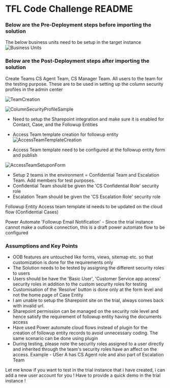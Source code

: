 # TFL Code Challenge README

### Below are the Pre-Deployment steps before importing the solution
The below business units need to be setup in the target instance
![Business Units](https://github.com/venkatreddysangita/venkatpublicrepo/assets/145289091/e14bbceb-747f-475d-9489-fa8bb71225af)




### Below are the Post-Deployment steps after importing the solution
Create Teams CS Agent Team, CS Manager Team. All users to the team for the testing purpose. These are to be used in setting up the column security profiles in the admin center

![TeamCreation](https://github.com/venkatreddysangita/venkatpublicrepo/assets/145289091/15a3f479-5c7a-49c6-b650-7dd61d1778c6)

![ColumnSecurityProfileSample](https://github.com/venkatreddysangita/venkatpublicrepo/assets/145289091/62d3a3d4-1d69-4e67-8230-67734967bea1)


- Need to setup the Sharepoint integration and make sure it is enabled for Contact, Case, and the Followup Entities

- Access Team template creation for followup entity
  ![AccessTeamTemplateCreation](https://github.com/venkatreddysangita/venkatpublicrepo/assets/145289091/1982a434-c6bc-4017-9c55-1d7dfe9166b6)

- Access Team template need to be configured at the followup entity form and publish

![AccessTeamSetuponForm](https://github.com/venkatreddysangita/venkatpublicrepo/assets/145289091/03ca65b5-cd14-42f8-946a-5d8203c720b2)


- Setup 2 teams in the environment = Confidential Team and Escalation Team. Add members for test purposes.
- Confidential Team should be given the 'CS Confidential Role' security role
- Escalation Team should be given the 'CS Escalation Role' security role


Followup Entity Access team template id needs to be updated on the cloud flow (Confidential Cases)



Power Automate 'Followup Email Notification' - Since the trial instance cannot make a outlook connection, this is a draft power automate flow to be configured





### Assumptions and Key Points
- OOB features are untouched like forms, views, sitemap etc. so that customization is done for the requirements only
- The Solution needs to be tested by assigning the different security roles to users
- Users should be have the 'Basic User', 'Customer Service app access' security roles in addition to the custom security roles for testing
- Customisation of the 'Resolve' button is done only at the form level and not the home page of Case Entity
- I am unable to setup the Sharepoint site on the trial, always comes back with invalid url.
- Sharepoint permission can be managed on the security role level and hence satisfy the requirement of followup entity having the documents access
- Have used Power automate cloud flows instead of plugin for the creation of followup entity records to avoid unnecessary coding. The same scenario can be done using plugin
- During testing, please note the security roles assigned to a user directly and inherited through the team's security roles have an affect on the access. Example - USer A has CS Agent role and also part of Escalation Team

Let me know if you want to test in the trial instance that i have created, i can add a new user account for you !
Have to provide a quick demo in the trial instance !
